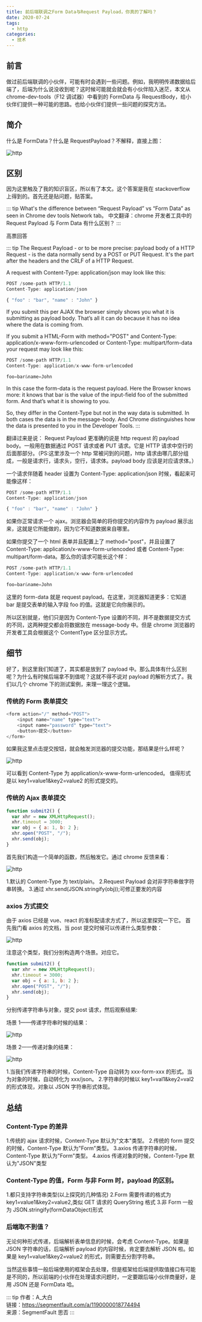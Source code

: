 ```yaml
---
title: 前后端联调之Form Data与Request Payload，你真的了解吗？
date: 2020-07-24
tags:
  - http
categories:
  - 技术
---
```


## 前言

做过前后端联调的小伙伴，可能有时会遇到一些问题。例如，我明明传递数据给后端了，后端为什么说没收到呢？这时候可能就会就会有小伙伴陷入迷茫，本文从 chrome-dev-tools（F12 调试器）中看到的 FormData 与 RequestBody，给小伙伴们提供一种可能的思路。也给小伙伴们提供一些问题的探究方法。

## 简介

什么是 FormData？什么是 RequestPayload？不解释，直接上图：

![http](https://6368-chenjie-blog-88b4b7-1302547066.tcb.qcloud.la/blogs/技术/20200724/1.png)

## 区别

因为这里触及了我的知识盲区，所以有了本文。这个答案是我在 stackoverflow 上得到的。首先还是贴问题，贴答案。

::: tip
What's the difference between “Request Payload” vs “Form Data” as seen in Chrome dev tools Network tab。
中文翻译：chrome 开发者工具中的 Request Payload 与 Form Data 有什么区别？
:::

高票回答

::: tip
The Request Payload - or to be more precise: payload body of a HTTP Request - is the data normally send by a POST or PUT Request. It's the part after the headers and the CRLF of a HTTP Request.

A request with Content-Type: application/json may look like this:

```js
POST /some-path HTTP/1.1
Content-Type: application/json

{ "foo" : "bar", "name" : "John" }
```

If you submit this per AJAX the browser simply shows you what it is submitting as payload body. That’s all it can do because it has no idea where the data is coming from.

If you submit a HTML-Form with method="POST" and Content-Type: application/x-www-form-urlencoded or Content-Type: multipart/form-data your request may look like this:

```js
POST /some-path HTTP/1.1
Content-Type: application/x-www-form-urlencoded

foo=bar&name=John
```

In this case the form-data is the request payload. Here the Browser knows more: it knows that bar is the value of the input-field foo of the submitted form. And that’s what it is showing to you.

So, they differ in the Content-Type but not in the way data is submitted. In both cases the data is in the message-body. And Chrome distinguishes how the data is presented to you in the Developer Tools.
:::

翻译过来是说：
Request Payload 更准确的说是 http request 的 payload body。一般用在数据通过 POST 请求或者 PUT 请求。它是 HTTP 请求中空行的后面那部分。（PS:这里涉及一个 http 常被问到的问题，http 请求由哪几部分组成，一般是请求行，请求头，空行，请求体。payload body 应该是对应请求体。）

一个请求伴随着 header 设置为 Content-Type: application/json 时候，看起来可能像这样：

```js
POST /some-path HTTP/1.1
Content-Type: application/json

{ "foo" : "bar", "name" : "John" }
```

如果你正常请求一个 ajax。浏览器会简单的将你提交的内容作为 payload 展示出来，这就是它所能做的，因为它不知道数据来自哪里。

如果你提交了一个 html 表单并且配置上了 method="post"，并且设置了 Content-Type: application/x-www-form-urlencoded 或者 Content-Type: multipart/form-data。那么你的请求可能长这个样：

```js
POST /some-path HTTP/1.1
Content-Type: application/x-www-form-urlencoded

foo=bar&name=John
```

这里的 form-data 就是 request payload。在这里，浏览器知道更多：它知道 bar 是提交表单的输入字段 foo 的值。这就是它向你展示的。

所以区别就是，他们只是因为 Content-Type 设置的不同，并不是数据提交方式的不同，这两种提交都会将数据放在 message-body 中。但是 chrome 浏览器的开发者工具会根据这个 ContentType 区分显示方式。

## 细节

好了，到这里我们知道了，其实都是放到了 payload 中。那么具体有什么区别呢？为什么有时候后端拿不到值呢？这就不得不说对 payload 的解析方式了。我们以几个 chrome 下的测试案例，来理一理这个逻辑。

### 传统的 Form 表单提交

```js
<form action="/" method="POST">
    <input name="name" type="text">
    <input name="password" type="text">
    <button>提交</button>
</form>
```

如果我这里点击提交按钮，就会触发浏览器的提交功能，那结果是什么样呢？

![http](https://6368-chenjie-blog-88b4b7-1302547066.tcb.qcloud.la/blogs/技术/20200724/2.png)

可以看到 Content-Type 为 application/x-www-form-urlencoded。
值得形式是以 key1=value1&key2=value2 的形式提交的。

### 传统的 Ajax 表单提交

```js
function submit2() {
  var xhr = new XMLHttpRequest();
  xhr.timeout = 3000;
  var obj = { a: 1, b: 2 };
  xhr.open("POST", "/");
  xhr.send(obj);
}
```

首先我们构造一个简单的函数，然后触发它。通过 chrome 反馈来看：

![http](https://6368-chenjie-blog-88b4b7-1302547066.tcb.qcloud.la/blogs/技术/20200724/3.png)

1.默认的 Content-Type 为 text/plain。
2.Request Payload 会对非字符串做字符串转换。 3.通过 xhr.send(JSON.stringify(obj));可修正要发的内容

### axios 方式提交

由于 axios 已经是 vue、react 的准标配请求方式了，所以这里探究一下它。
首先我门看 axios 的文档，当 post 提交时候可以传递什么类型参数：

![http](https://6368-chenjie-blog-88b4b7-1302547066.tcb.qcloud.la/blogs/技术/20200724/4.png)

注意这个类型，我们分别构造两个场景。对应它。

```js
function submit2() {
  var xhr = new XMLHttpRequest();
  xhr.timeout = 3000;
  var obj = { a: 1, b: 2 };
  xhr.open("POST", "/");
  xhr.send(obj);
}
```

分别传递字符串与对象，提交 post 请求，然后观察结果:

场景 1——传递字符串时候的结果：

![http](https://6368-chenjie-blog-88b4b7-1302547066.tcb.qcloud.la/blogs/技术/20200724/5.png)

场景 2——传递对象的结果：

![http](https://6368-chenjie-blog-88b4b7-1302547066.tcb.qcloud.la/blogs/技术/20200724/6.png)

1.当我们传递字符串的时候，Content-Type 自动转为 xxx-form-xxx 的形式。当为对象的时候，自动转化为 xxx/json。 2.字符串的时候以 key1=val1&key2=val2 的形式体现，对象以 JSON 字符串形式体现。

## 总结

### Content-Type 的差异

1.传统的 ajax 请求时候，Content-Type 默认为"文本"类型。 2.传统的 form 提交的时候，Content-Type 默认为"Form"类型。
3.axios 传递字符串的时候，Content-Type 默认为"Form"类型。
4.axios 传递对象的时候，Content-Type 默认为"JSON"类型

### Content-Type 的值，Form 与非 Form 时，payload 的区别。

1.都只支持字符串类型(以上探究的几种情况)
2.Form 需要传递的格式为 key1=value1&key2=value2,类似 GET 请求的 QueryString 格式 3.非 Form 一般为 JSON.stringify(formDataObject)形式

### 后端取不到值？

无论何种形式传递，后端解析表单信息的时候，会考虑 Content-Type。如果是 JSON 字符串的话，后端解析 payload 的内容时候，肯定要去解析 JSON 啦。如果是 key1=value1&key2=value2 的形式，则需要去分割字符串。

当然这些事情一般后端使用的框架会去处理，但是框架给后端提供取值接口有可能是不同的，所以前端的小伙伴在处理请求问题时，一定要跟后端小伙伴商量好，是用 JSON 还是 FormData 哈。

::: tip
作者：A\_大白 <br>
链接：https://segmentfault.com/a/1190000018774494 <br>
来源：SegmentFault 思否
:::
